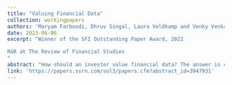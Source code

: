 ```yaml
---
title: "Valuing Financial Data"
collection: workingpapers
authors: 'Maryam Farboodi, Dhruv Singal, Laura Veldkamp and Venky Venkateswaran'
date: 2023-06-06
excerpt: "Winner of the SFI Outstanding Paper Award, 2022 

R&R at The Review of Financial Studies
"
abstract: "How should an investor value financial data? The answer is complicated because it depends on the characteristics of all investors. We develop a suffcient statistics approach that uses equilibrium asset return moments to summarize all relevant information about others' characteristics. It can value data that is public or private, about one or many assets, relevant for dividends or for sentiment. While different data types, of course, have different valuations, heterogeneous investors also value the same data very differently, which suggests a low price elasticity for data demand. Heterogeneous investors' data valuations are also affected very differentially by market illiquidity."
link: 'https://papers.ssrn.com/sol3/papers.cfm?abstract_id=3947931'
---
```

